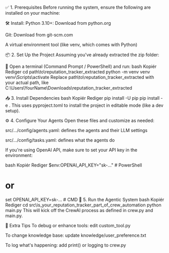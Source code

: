 ✅ 1. Prerequisites
Before running the system, ensure the following are installed on your machine:

🛠️ Install:
Python 3.10+: Download from python.org

Git: Download from git-scm.com

A virtual environment tool (like venv, which comes with Python)

📦 2. Set Up the Project
Assuming you've already extracted the zip folder:

🔁 Open a terminal (Command Prompt / PowerShell) and run:
bash
Kopiér
Rediger
cd path\to\reputation_tracker_extracted
python -m venv venv
venv\Scripts\activate
Replace path\to\reputation_tracker_extracted with your actual path, like C:\Users\YourName\Downloads\reputation_tracker_extracted

📥 3. Install Dependencies
bash
Kopiér
Rediger
pip install -U pip
pip install -e .
This uses pyproject.toml to install the project in editable mode (like a dev setup).

⚙️ 4. Configure Your Agents
Open these files and customize as needed:

src/.../config/agents.yaml: defines the agents and their LLM settings

src/.../config/tasks.yaml: defines what the agents do

If you're using OpenAI API, make sure to set your API key in the environment:

bash
Kopiér
Rediger
$env:OPENAI_API_KEY="sk-..."  # PowerShell
# or
set OPENAI_API_KEY=sk-...     # CMD
🚀 5. Run the Agentic System
bash
Kopiér
Rediger
cd src\is_your_reputation_tracker_part_of_crew_automation
python main.py
This will kick off the CrewAI process as defined in crew.py and main.py.

🧠 Extra Tips
To debug or enhance tools: edit custom_tool.py

To change knowledge base: update knowledge/user_preference.txt

To log what's happening: add print() or logging to crew.py